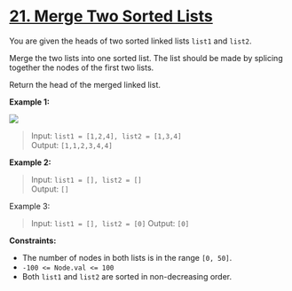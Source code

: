 # [21. Merge Two Sorted Lists](https://leetcode.com/problems/merge-two-sorted-lists/)

You are given the heads of two sorted linked lists `list1` and `list2`.

Merge the two lists into one sorted list. The list should be made by splicing together the nodes of the first two lists.

Return the head of the merged linked list.

 

**Example 1:**

![](https://assets.leetcode.com/uploads/2020/10/03/merge_ex1.jpg)

> Input: `list1 = [1,2,4], list2 = [1,3,4]`  
> Output: `[1,1,2,3,4,4]`

**Example 2:**

> Input: `list1 = [], list2 = []`  
> Output: `[]`

Example 3:

> Input: `list1 = [], list2 = [0]`
> Output: `[0]`
 

**Constraints:**

- The number of nodes in both lists is in the range `[0, 50]`.
- `-100 <= Node.val <= 100`
- Both `list1` and `list2` are sorted in non-decreasing order.